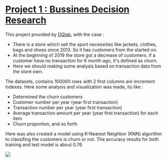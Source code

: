 # [Project 1 : Bussines Decision Research](https://github.com/adisugi/portofolio/tree/main/project1)
This project provided by [DQlab](https://www.dqlab.id/), with the case :
- There is a store which sell the sport necessities like jackets, clothes, bags and shoes since 2013. So it has customers from the started on.
- At the beginning of 2019 the store got a decrease of customers. if a customer have no transaction for 6 month ago, it's defined as churn.
- Here we should making some analysis based on transaction data from the store own.

The datasets, contains 100000 rows with 2 first columns are increment indexes. Here some analysis and visualization was made, its like :
- Determined the churn customers
- Customer number per year (year first transaction)
- Transaction number per year (year first transaction)
- Average transaction amount per year (year first transaction) for each item
- Churn proportion, and so forth

Here was also created a model using K-Nearest Neighbor (KNN) algorithm to classifing the customers is churn or not.
The accuracy results for both training and test model is about 0.76


<img src="https://github.com/adisugi/Adi-Sugiarto-Portofolio/blob/main/project1/Figure_4.png?raw=true">
